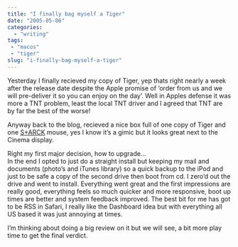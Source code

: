 ```yaml
---
title: "I finally bag myself a Tiger"
date: "2005-05-06"
categories: 
  - "writing"
tags:
 - "macos"
 - "tiger"
slug: "i-finally-bag-myself-a-tiger"
---
```


Yesterday I finally recieved my copy of Tiger, yep thats right nearly a week after the release date despite the Apple promise of ‘order from us and we will pre-deliver it so you can enjoy on the day’. Well in Apples defense it was more a TNT problem, least the local TNT driver and I agreed that TNT are by far the best of the worse!  

Anyway back to the blog, recieved a nice box full of one copy of Tiger and one [S+ARCK](https://www.microsoft.com/hardware/mouseandkeyboard/productdetails.aspx?pid=027) mouse, yes I know it’s a gimic but it looks great next to the Cinema display.  

Right my first major decision, how to upgrade…  
In the end I opted to just do a straight install but keeping my mail and documents (photo’s and iTunes library) so a quick backup to the iPod and just to be safe a copy of the second drive then boot from cd. I zero’d out the drive and went to install. Everything went great and the first impressions are really good, everything feels so much quicker and more responsive, boot up times are better and system feedback improved. The best bit for me has got to be RSS in Safari, I really like the Dashboard idea but with everything all US based it was just annoying at times.  

I’m thinking about doing a big review on it but we will see, a bit more play time to get the final verdict.
